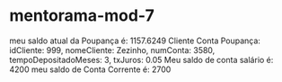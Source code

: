 # mentorama-mod-7

meu saldo atual da Poupança é: 1157.6249
Cliente Conta Poupança: idCliente: 999, nomeCliente: Zezinho, numConta: 3580, tempoDepositadoMeses: 3, txJuros: 0.05
Meu saldo de conta salário é: 4200
meu saldo de Conta Corrente é: 2700
